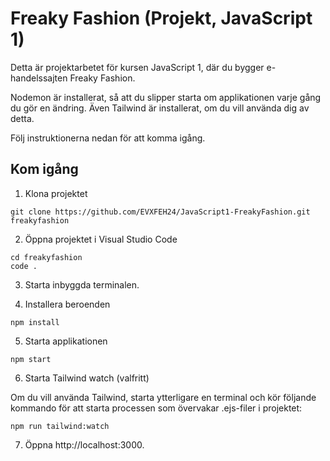 # Freaky Fashion (Projekt, JavaScript 1)

Detta är projektarbetet för kursen JavaScript 1, där du bygger e-handelssajten Freaky Fashion.

Nodemon är installerat, så att du slipper starta om applikationen varje gång du gör en ändring. Även Tailwind är installerat, om du vill använda dig av detta.

Följ instruktionerna nedan för att komma igång.

## Kom igång

1. Klona projektet

```
git clone https://github.com/EVXFEH24/JavaScript1-FreakyFashion.git freakyfashion
```

2. Öppna projektet i Visual Studio Code

```
cd freakyfashion
code .
```

3. Starta inbyggda terminalen.

4. Installera beroenden

```
npm install
```

5. Starta applikationen

```
npm start
```

6. Starta Tailwind watch (valfritt)

Om du vill använda Tailwind, starta ytterligare en terminal och kör följande kommando för att starta processen som övervakar .ejs-filer i projektet:

```
npm run tailwind:watch
```

7. Öppna http://localhost:3000.
